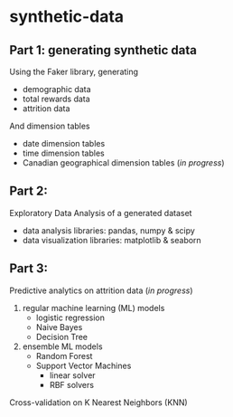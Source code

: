 # synthetic-data

## Part 1: generating synthetic data
Using the Faker library, generating
- demographic data
- total rewards data
- attrition data

And dimension tables
- date dimension tables
- time dimension tables
- Canadian geographical dimension tables (*in progress*)

## Part 2: 
Exploratory Data Analysis of a generated dataset
- data analysis libraries: pandas, numpy & scipy
- data visualization libraries: matplotlib & seaborn

## Part 3:
Predictive analytics on attrition data (*in progress*)
1. regular machine learning (ML) models
   - logistic regression
   - Naive Bayes
   - Decision Tree
3. ensemble ML models
   - Random Forest
   - Support Vector Machines
     - linear solver
     - RBF solvers
    
Cross-validation on K Nearest Neighbors (KNN)

